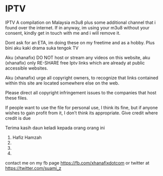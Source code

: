 # IPTV
IPTV
A compilation on Malaysia m3u8 plus some additional channel that i found over the internet. If in anyway, im using your m3u8 without your consent, kindly get in touch with me and i will remove it.

Dont ask for an ETA, im doing these on my freetime and as a hobby. Plus bini aku kaki drama suka tengok TV

Aku (xhanafix) DO NOT host or stream any videos on this website, aku (xhanafix) only RE-SHARE free Iptv links which are already at public accessible websites.

Aku (xhanafix) urge all copyright owners, to recognize that links contained within this site are located somewhere else on the web.

Please direct all copyright infringement issues to the companies that host these files.

If people want to use the file for personal use, I think its fine, but if anyone wishes to gain profit from it, I don’t think its appropriate. Give credit where credit is due


Terima kasih daun keladi kepada orang orang ini
1. Hafíz Hamzah
2.
3.
4. 

contact me on my fb page https://fb.com/xhanafixdotcom or twitter at https://twitter.com/suami_z
